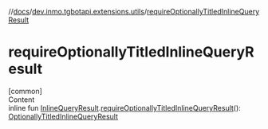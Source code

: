 //[docs](../../index.md)/[dev.inmo.tgbotapi.extensions.utils](index.md)/[requireOptionallyTitledInlineQueryResult](require-optionally-titled-inline-query-result.md)



# requireOptionallyTitledInlineQueryResult  
[common]  
Content  
inline fun [InlineQueryResult](../dev.inmo.tgbotapi.types.InlineQueries.InlineQueryResult.abstracts/-inline-query-result/index.md).[requireOptionallyTitledInlineQueryResult](require-optionally-titled-inline-query-result.md)(): [OptionallyTitledInlineQueryResult](../dev.inmo.tgbotapi.types.InlineQueries.InlineQueryResult.abstracts/-optionally-titled-inline-query-result/index.md)  



